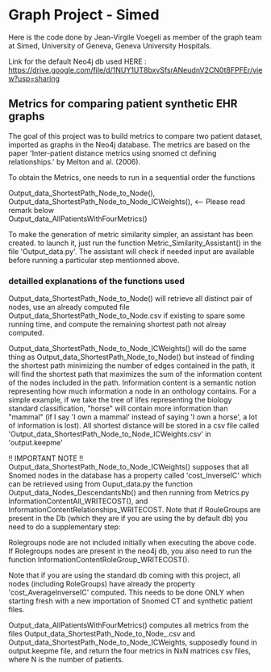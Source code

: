 # Graph Project - Simed

Here is the code done by Jean-Virgile Voegeli as member of the graph team at Simed, University of Geneva, Geneva University Hospitals.

Link for the default Neo4j db used HERE : https://drive.google.com/file/d/1NUY1UT8bxvSfsrANeudnV2CN0t8FPFEr/view?usp=sharing

## Metrics for comparing patient synthetic EHR graphs

The goal of this project was to build metrics to compare two patient dataset, imported as graphs in the Neo4j database. The metrics are based on the paper 'Inter-patient distance metrics using snomed ct defining relationships.' by Melton and al. (2006).

To obtain the Metrics, one needs to run in a sequential order the functions<br />

Output_data_ShortestPath_Node_to_Node(),<br />
Output_data_ShortestPath_Node_to_Node_ICWeights(), <-- Please read remark below <br />
Output_data_AllPatientsWithFourMetrics()<br />

To make the generation of metric similarity simpler, an assistant has been created. to launch it, just run the function Metric_Similarity_Assistant() in the file 'Output_data.py'. The assistant will check if needed input are available before running a particular step mentionned above.

### detailled explanations of the functions used

Output_data_ShortestPath_Node_to_Node() will retrieve all distinct pair of nodes, use an already computed file Output_data_ShortestPath_Node_to_Node.csv if existing to spare some running time, and compute the remaining shortest path not alreay computed.

Output_data_ShortestPath_Node_to_Node_ICWeights() will do the same thing as Output_data_ShortestPath_Node_to_Node() but instead of finding the shortest path minimizing the number of edges contained in the path, it will find the shortest path that maximizes the sum of the information content of the nodes included in the path. Information content is a semantic notion representing how much information a node in an onthology contains. For a simple example, if we take the tree of lifes representing the biology standard classification, "horse" will contain more information than "mammal" (if I say 'I own a mammal' instead of saying 'I own a horse', a lot of information is lost). All shortest distance will be stored in a csv file called 'Output_data_ShortestPath_Node_to_Node_ICWeights.csv' in 'output.keepme'

!! IMPORTANT NOTE !!<br />
Output_data_ShortestPath_Node_to_Node_ICWeights() supposes that all Snomed nodes in the database has a property called 'cost_InverseIC' which can be retrieved using from Ouput_data.py the function Output_data_Nodes_DescendantsNb() and then running from Metrics.py InformationContentAll_WRITECOST(), and InformationContentRelationships_WRITECOST. Note that if RouleGroups are present in the Db (which they are if you are using the by default db) you need to do a supplementary step:

Rolegroups node are not included initially when executing the above code. If Rolegroups nodes are present in the neo4j db, you also need to run the function InformationContentRoleGroup_WRITECOST().

Note that if you are using the standard db coming with this project, all nodes (including RoleGroups) have already the property 'cost_AverageInverseIC' computed. This needs to be done ONLY when starting fresh with a new importation of Snomed CT and synthetic patient files.

Output_data_AllPatientsWithFourMetrics() computes all metrics from the files Output_data_ShortestPath_Node_to_Node_.csv and Output_data_ShortestPath_Node_to_Node_ICWeights, supposedly found in output.keepme file, and return the four metrics in NxN matrices csv files, where N is the number of patients.
